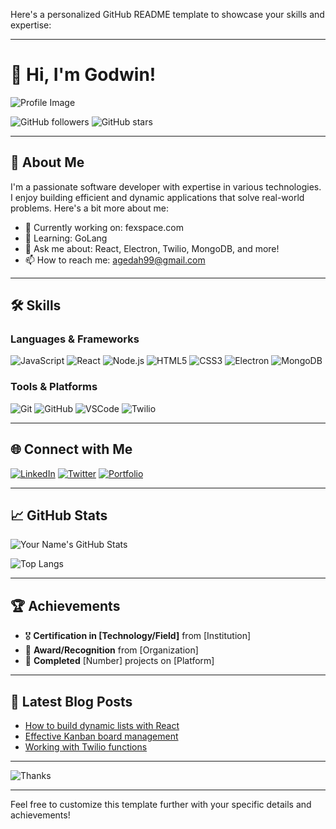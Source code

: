 Here's a personalized GitHub README template to showcase your skills and expertise:

---

# 👋 Hi, I'm Godwin!

![Profile Image](https://avatars.githubusercontent.com/u/21323660?v=4)

![GitHub followers](https://img.shields.io/github/followers/Godwin9911?style=social) 
![GitHub stars](https://img.shields.io/github/stars/Godwin9911?style=social) 

---

## 🌟 About Me

I'm a passionate software developer with expertise in various technologies. I enjoy building efficient and dynamic applications that solve real-world problems. Here's a bit more about me:

- 🔭 Currently working on: fexspace.com
- 🌱 Learning: GoLang
- 💬 Ask me about: React, Electron, Twilio, MongoDB, and more!
- 📫 How to reach me: agedah99@gmail.com

---

## 🛠️ Skills

### Languages & Frameworks

![JavaScript](https://img.shields.io/badge/JavaScript-F7DF1E?style=for-the-badge&logo=javascript&logoColor=black)
![React](https://img.shields.io/badge/React-61DAFB?style=for-the-badge&logo=react&logoColor=black)
![Node.js](https://img.shields.io/badge/Node.js-339933?style=for-the-badge&logo=nodedotjs&logoColor=white)
![HTML5](https://img.shields.io/badge/HTML5-E34F26?style=for-the-badge&logo=html5&logoColor=white)
![CSS3](https://img.shields.io/badge/CSS3-1572B6?style=for-the-badge&logo=css3&logoColor=white)
![Electron](https://img.shields.io/badge/Electron-47848F?style=for-the-badge&logo=electron&logoColor=white)
![MongoDB](https://img.shields.io/badge/MongoDB-47A248?style=for-the-badge&logo=mongodb&logoColor=white)

### Tools & Platforms

![Git](https://img.shields.io/badge/Git-F05032?style=for-the-badge&logo=git&logoColor=white)
![GitHub](https://img.shields.io/badge/GitHub-181717?style=for-the-badge&logo=github&logoColor=white)
![VSCode](https://img.shields.io/badge/VS%20Code-007ACC?style=for-the-badge&logo=visual-studio-code&logoColor=white)
![Twilio](https://img.shields.io/badge/Twilio-F22F46?style=for-the-badge&logo=twilio&logoColor=white)

---

## 🌐 Connect with Me

[![LinkedIn](https://img.shields.io/badge/LinkedIn-0A66C2?style=for-the-badge&logo=linkedin&logoColor=white)](https://www.linkedin.com/in/godwin-agedah/)
[![Twitter](https://img.shields.io/badge/Twitter-1DA1F2?style=for-the-badge&logo=twitter&logoColor=white)](https://twitter.com/GodwinAgedahj)
[![Portfolio](https://img.shields.io/badge/Portfolio-000000?style=for-the-badge&logo=dev.to&logoColor=white)](https://www.linkedin.com/in/godwin-agedah/)

---

## 📈 GitHub Stats

![Your Name's GitHub Stats](https://github-readme-stats.vercel.app/api?username=Godwin9911&show_icons=true&theme=radical)

![Top Langs](https://github-readme-stats.vercel.app/api/top-langs/?username=Godwin9911&layout=compact&theme=radical)

---

## 🏆 Achievements

- 🎖️ **Certification in [Technology/Field]** from [Institution]
- 🥇 **Award/Recognition** from [Organization]
- 🏅 **Completed** [Number] projects on [Platform]

---

## 📝 Latest Blog Posts

- [How to build dynamic lists with React](https://yourblog.com/dynamic-lists-react)
- [Effective Kanban board management](https://yourblog.com/kanban-board-management)
- [Working with Twilio functions](https://yourblog.com/twilio-functions)

---

![Thanks](https://media.giphy.com/media/3o6gbbuLW76jkt8vIc/giphy.gif)

---

Feel free to customize this template further with your specific details and achievements!


<!---
Godwin9911/Godwin9911 is a ✨ special ✨ repository because its `README.md` (this file) appears on your GitHub profile.
You can click the Preview link to take a look at your changes.
--->
